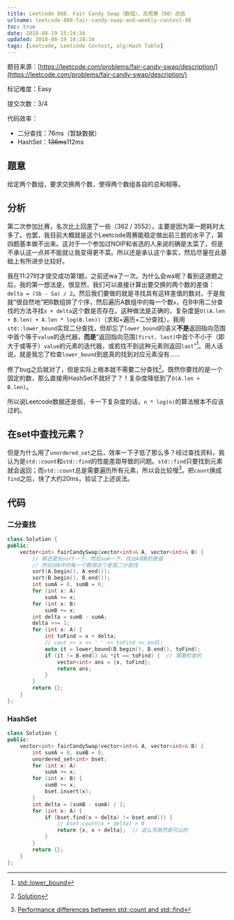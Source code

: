 ```yaml
---
title: Leetcode 888. Fair Candy Swap（数组），及周赛（98）总结
urlname: leetcode-888-fair-candy-swap-and-weekly-contest-98
toc: true
date: 2018-08-19 15:24:34
updated: 2018-08-19 16:28:34
tags: [Leetcode, Leetcode Contest, alg:Hash Table]
---
```


题目来源：[https://leetcode.com/problems/fair-candy-swap/description/](https://leetcode.com/problems/fair-candy-swap/description/)

标记难度：Easy

提交次数：3/4

代码效率：

* 二分查找：76ms（暂缺数据）
* HashSet：<del>136ms</del>112ms

## 题意

给定两个数组，要求交换两个数，使得两个数组各自的总和相等。

## 分析

第二次参加比赛，名次比上回差了一些（362 / 3552），主要是因为第一题耗时太多了。也罢，我目前大概就是这个Leetcode周赛能稳定做出前三题的水平了，第四题基本做不出来。这对于一个参加过NOIP和省选的人来说的确是太菜了，但是不承认这一点并不能就让我变得更不菜。所以还是承认这个事实，然后尽量在此基础上有所进步比较好。

我在11:27时才提交成功第1题，之前还wa了一次。为什么会wa呢？看到这道题之后，我的第一想法是，很显然，我们可以直接计算出要交换的两个数的差值：`delta = (Sb - Sa) / 2`。然后我们要做的就是寻找具有这样差值的数对。于是我就“很自然地”把B数组排了个序，然后遍历A数组中的每一个数`x`，在B中用二分查找的方法寻找`x + delta`这个数是否存在。这种做法是正确的，复杂度是`O((A.len + B.len) + A.len * log(B.len))`（求和+遍历+二分查找）。我用`std::lower_bound`实现二分查找，但却忘了`lower_bound`的语义**不是**返回指向范围中首个等于`value`的迭代器，**而是**“返回指向范围`[first, last)`中首个不小于（即大于或等于）`value`的元素的迭代器，或若找不到这种元素则返回`last`”[^lowerbound]。用人话说，就是我忘了检查`lower_bound`到底真的找到对应元素没有……

[^lowerbound]: [std::lower_bound](https://zh.cppreference.com/w/cpp/algorithm/lower_bound)

修了bug之后就对了，但是实际上根本就不需要二分查找[^solution]。既然你要找的是一个固定的数，那么直接用HashSet不就好了？！复杂度降低到了`O(A.len + B.len)`。

[^solution]: [Solution](https://leetcode.com/problems/fair-candy-swap/solution/)

所以说Leetcode数据还是弱，卡一下复杂度的话，`n * log(n)`的算法根本不应该过的。

## 在set中查找元素？

但是为什么用了`unordered_set`之后，效率一下子低了那么多？经过查找资料，我认为是`std::count`和`std::find`的性能差距导致的问题。`std::find`只要找到元素就会返回；而`std::count`总是需要遍历所有元素，所以会比较慢[^performance]。把`count`换成`find`之后，快了大约20ms，验证了上述说法。

[^performance]: [Performance differences between std::count and std::find](https://stackoverflow.com/questions/28099506/performance-differences-between-stdcount-and-stdfind)

## 代码

### 二分查找

```cpp
class Solution {
public:
    vector<int> fairCandySwap(vector<int>& A, vector<int>& B) {
        // 那还是先sort一下，然后sum一下，找出A和B的差值
        // 然后对A中的每一个数用这个差值二分查找
        sort(A.begin(), A.end());
        sort(B.begin(), B.end());
        int sumA = 0, sumB = 0;
        for (int x: A)
            sumA += x;
        for (int x: B)
            sumB += x;
        int delta = sumB - sumA;
        delta >>= 1;
        for (int x: A) {
            int toFind = x + delta;
            // cout << x << ' ' << toFind << endl;
            auto it = lower_bound(B.begin(), B.end(), toFind);
            if (it != B.end() && *it == toFind) {  // 需要检查的
                vector<int> ans = {x, toFind};
                return ans;
            }
        }
        return {};
    }
};
```

### HashSet

```cpp
class Solution {
public:
    vector<int> fairCandySwap(vector<int>& A, vector<int>& B) {
        int sumA = 0, sumB = 0;
        unordered_set<int> bset;
        for (int x: A)
            sumA += x;
        for (int x: B) {
            sumB += x;
            bset.insert(x);
        }
        int delta = (sumB - sumA) / 2;
        for (int x: A) {
            if (bset.find(x + delta) != bset.end()) {
                // bset.count(x + delta) > 0
                return {x, x + delta};  // 这么写居然是可以的
            }
        }
        return {};
    }
};
```
